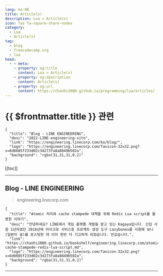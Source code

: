 ```yaml
---
lang: ko-KR
title: Article(s)
description: Lua > Article(s)
icon: fas fa-square-share-nodes
category: 
  - Lua
  - Article(s)
tag: 
  - blog
  - freecodecamp.org
  - lua
head:
  - - meta:
    - property: og:title
      content: Lua > Article(s)
    - property: og:description
      content: Article(s)
    - property: og:url
      content: https://chanhi2000.github.io/programming/lua/articles/
---
```


# {{ $frontmatter.title }} 관련

```component VPCard
{
  "title": "Blog - LINE ENGINEERING",
  "desc": "2022-LINE-engineering-site",
  "link": "https://engineering.linecorp.com/ko/blog/",
  "logo": "https://engineering.linecorp.com/favicon-32x32.png?v=6d6085f233d02c34273fa8a8849b502a",
  "background": "rgba(31,31,31,0.2)"
}
```

[[toc]]

---

## Blog - LINE ENGINEERING

> engineering.linecorp.com

```component VPCard
{
  "title": "Atomic 처리와 cache stampede 대책을 위해 Redis Lua script를 활용한 이야기",
  "desc": "안녕하세요? LINE에서 게임 플랫폼 개발을 맡고 있는 Kagaya입니다. 신입 사원 1년차였던 2016년에 마이크로 서비스용 프로젝트 생성 도구 Lazybones를 사용해 보니(일본어 글)를 포스팅한 데 이어 한번 더 기고하게 되었습니다. 반갑습니다.",
  "link": "https://chanhi2000.github.io/bookshelf/engineering.linecorp.com/atomic-cache-stampede-redis-lua-script.md",
  "logo": "https://engineering.linecorp.com/favicon-32x32.png?v=6d6085f233d02c34273fa8a8849b502a",
  "background": "rgba(31,31,31,0.2)"
}
```

---

<TagLinks />
